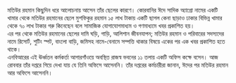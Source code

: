 মতিউর রহমান কিছুদিন ধরে আলোচনায় আসেন তাঁর ছেলের কারণে। কোরবানির ঈদে সাদিক অ্যাগ্রো নামের একটি খামার থেকে মতিউর রহমানের ছেলে মুশফিকুর রহমান ১৫ লাখ টাকায় একটি ছাগল কেনা ছাড়াও ঢাকার বিভিন্ন খামার থেকে ৭০ লাখ টাকার গরু কিনেছেন বলে সামাজিক যোগাযোগমাধ্যম ও গণমাধ্যমে খবর প্রকাশিত হয়।  
এর পর থেকে মতিউর রহমানের ছেলের দামি ঘড়ি, গাড়ি, আলিশান জীবনযাপন; মতিউর রহমান ও পরিবারের সদস্যদের নামে রিসোর্ট, শুটিং স্পট, বাংলো বাড়ি, জমিসহ নামে-বেনামে সম্পত্তি থাকার বিষয়ে একের পর এক খবর প্রকাশিত হতে থাকে।  
এনবিআরের এই ঊর্ধ্বতন কর্মকর্তা আগারগাঁওয়ে অবস্থিত রাজস্ব ভবনের ১১ তলায় একটি অফিস কক্ষে বসেন। আজ রোববার তাঁর দপ্তরে গিয়ে দেখা যায় যে তিনি অফিসে আসেননি। তাঁর দপ্তরের কর্মচারীরা জানান, ঈদের পর মতিউর রহমান আর অফিসে আসেননি।
